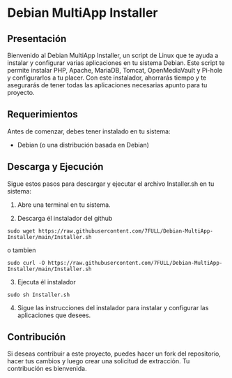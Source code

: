 # Debian MultiApp Installer

## Presentación
Bienvenido al Debian MultiApp Installer, un script de Linux que te ayuda a instalar y configurar varias aplicaciones en tu sistema Debian. Este script te permite instalar PHP, Apache, MariaDB, Tomcat, OpenMediaVault y Pi-hole y configurarlos a tu placer. Con este instalador, ahorrarás tiempo y te asegurarás de tener todas las aplicaciones necesarias apunto para tu proyecto.

## Requerimientos
Antes de comenzar, debes tener instalado en tu sistema:

- Debian (o una distribución basada en Debian)

## Descarga y Ejecución
Sigue estos pasos para descargar y ejecutar el archivo Installer.sh en tu sistema:

1. Abre una terminal en tu sistema.

2. Descarga él instalador del github
```
sudo wget https://raw.githubusercontent.com/7FULL/Debian-MultiApp-Installer/main/Installer.sh
```
o tambien
```
sudo curl -O https://raw.githubusercontent.com/7FULL/Debian-MultiApp-Installer/main/Installer.sh
```
3. Ejecuta él instalador 
```
sudo sh Installer.sh
```
4. Sigue las instrucciones del instalador para instalar y configurar las aplicaciones que desees.

## Contribución
Si deseas contribuir a este proyecto, puedes hacer un fork del repositorio, hacer tus cambios y luego crear una solicitud de extracción. Tu contribución es bienvenida.
